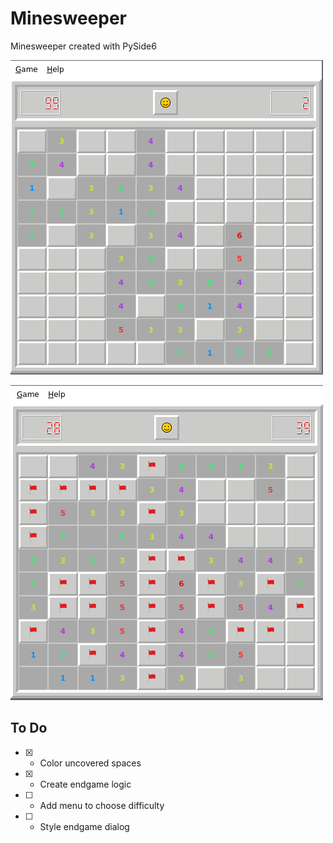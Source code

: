 # Minesweeper
Minesweeper created with PySide6

![Image of Minesweeper](https://github.com/Lewisjohnward/Python/blob/main/qt/041minesweeper/img/screenshot.png)

![Image of Minesweeper](https://github.com/Lewisjohnward/Python/blob/main/qt/041minesweeper/img/screenshot1.png)

## To Do
- [x] - Color uncovered spaces
- [x] - Create endgame logic
- [ ] - Add menu to choose difficulty
- [ ] - Style endgame dialog
